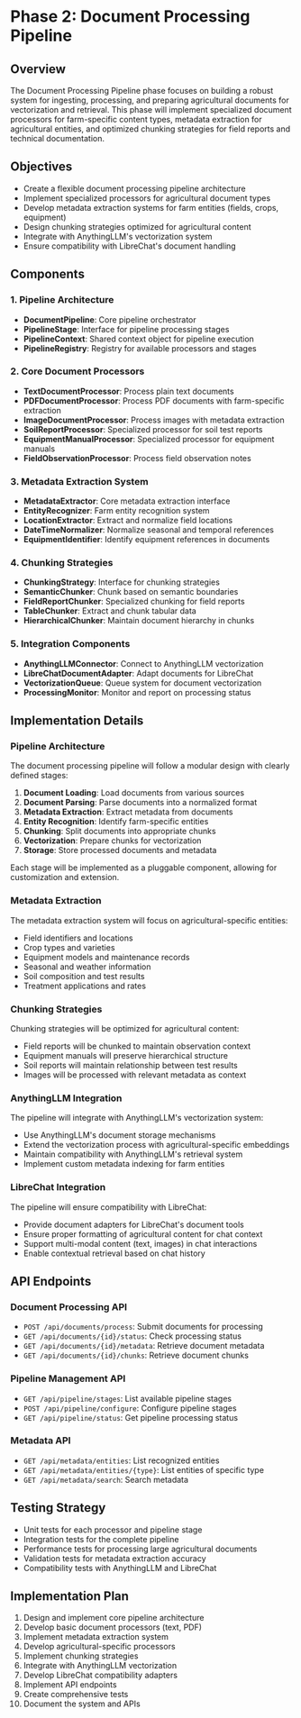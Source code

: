 # Phase 2: Document Processing Pipeline

## Overview

The Document Processing Pipeline phase focuses on building a robust system for ingesting, processing, and preparing agricultural documents for vectorization and retrieval. This phase will implement specialized document processors for farm-specific content types, metadata extraction for agricultural entities, and optimized chunking strategies for field reports and technical documentation.

## Objectives

- Create a flexible document processing pipeline architecture
- Implement specialized processors for agricultural document types
- Develop metadata extraction systems for farm entities (fields, crops, equipment)
- Design chunking strategies optimized for agricultural content
- Integrate with AnythingLLM's vectorization system
- Ensure compatibility with LibreChat's document handling

## Components

### 1. Pipeline Architecture

- **DocumentPipeline**: Core pipeline orchestrator
- **PipelineStage**: Interface for pipeline processing stages
- **PipelineContext**: Shared context object for pipeline execution
- **PipelineRegistry**: Registry for available processors and stages

### 2. Core Document Processors

- **TextDocumentProcessor**: Process plain text documents
- **PDFDocumentProcessor**: Process PDF documents with farm-specific extraction
- **ImageDocumentProcessor**: Process images with metadata extraction
- **SoilReportProcessor**: Specialized processor for soil test reports
- **EquipmentManualProcessor**: Specialized processor for equipment manuals
- **FieldObservationProcessor**: Process field observation notes

### 3. Metadata Extraction System

- **MetadataExtractor**: Core metadata extraction interface
- **EntityRecognizer**: Farm entity recognition system
- **LocationExtractor**: Extract and normalize field locations
- **DateTimeNormalizer**: Normalize seasonal and temporal references
- **EquipmentIdentifier**: Identify equipment references in documents

### 4. Chunking Strategies

- **ChunkingStrategy**: Interface for chunking strategies
- **SemanticChunker**: Chunk based on semantic boundaries
- **FieldReportChunker**: Specialized chunking for field reports
- **TableChunker**: Extract and chunk tabular data
- **HierarchicalChunker**: Maintain document hierarchy in chunks

### 5. Integration Components

- **AnythingLLMConnector**: Connect to AnythingLLM vectorization
- **LibreChatDocumentAdapter**: Adapt documents for LibreChat
- **VectorizationQueue**: Queue system for document vectorization
- **ProcessingMonitor**: Monitor and report on processing status

## Implementation Details

### Pipeline Architecture

The document processing pipeline will follow a modular design with clearly defined stages:

1. **Document Loading**: Load documents from various sources
2. **Document Parsing**: Parse documents into a normalized format
3. **Metadata Extraction**: Extract metadata from documents
4. **Entity Recognition**: Identify farm-specific entities
5. **Chunking**: Split documents into appropriate chunks
6. **Vectorization**: Prepare chunks for vectorization
7. **Storage**: Store processed documents and metadata

Each stage will be implemented as a pluggable component, allowing for customization and extension.

### Metadata Extraction

The metadata extraction system will focus on agricultural-specific entities:

- Field identifiers and locations
- Crop types and varieties
- Equipment models and maintenance records
- Seasonal and weather information
- Soil composition and test results
- Treatment applications and rates

### Chunking Strategies

Chunking strategies will be optimized for agricultural content:

- Field reports will be chunked to maintain observation context
- Equipment manuals will preserve hierarchical structure
- Soil reports will maintain relationship between test results
- Images will be processed with relevant metadata as context

### AnythingLLM Integration

The pipeline will integrate with AnythingLLM's vectorization system:

- Use AnythingLLM's document storage mechanisms
- Extend the vectorization process with agricultural-specific embeddings
- Maintain compatibility with AnythingLLM's retrieval system
- Implement custom metadata indexing for farm entities

### LibreChat Integration

The pipeline will ensure compatibility with LibreChat:

- Provide document adapters for LibreChat's document tools
- Ensure proper formatting of agricultural content for chat context
- Support multi-modal content (text, images) in chat interactions
- Enable contextual retrieval based on chat history

## API Endpoints

### Document Processing API

- `POST /api/documents/process`: Submit documents for processing
- `GET /api/documents/{id}/status`: Check processing status
- `GET /api/documents/{id}/metadata`: Retrieve document metadata
- `GET /api/documents/{id}/chunks`: Retrieve document chunks

### Pipeline Management API

- `GET /api/pipeline/stages`: List available pipeline stages
- `POST /api/pipeline/configure`: Configure pipeline stages
- `GET /api/pipeline/status`: Get pipeline processing status

### Metadata API

- `GET /api/metadata/entities`: List recognized entities
- `GET /api/metadata/entities/{type}`: List entities of specific type
- `GET /api/metadata/search`: Search metadata

## Testing Strategy

- Unit tests for each processor and pipeline stage
- Integration tests for the complete pipeline
- Performance tests for processing large agricultural documents
- Validation tests for metadata extraction accuracy
- Compatibility tests with AnythingLLM and LibreChat

## Implementation Plan

1. Design and implement core pipeline architecture
2. Develop basic document processors (text, PDF)
3. Implement metadata extraction system
4. Develop agricultural-specific processors
5. Implement chunking strategies
6. Integrate with AnythingLLM vectorization
7. Develop LibreChat compatibility adapters
8. Implement API endpoints
9. Create comprehensive tests
10. Document the system and APIs
